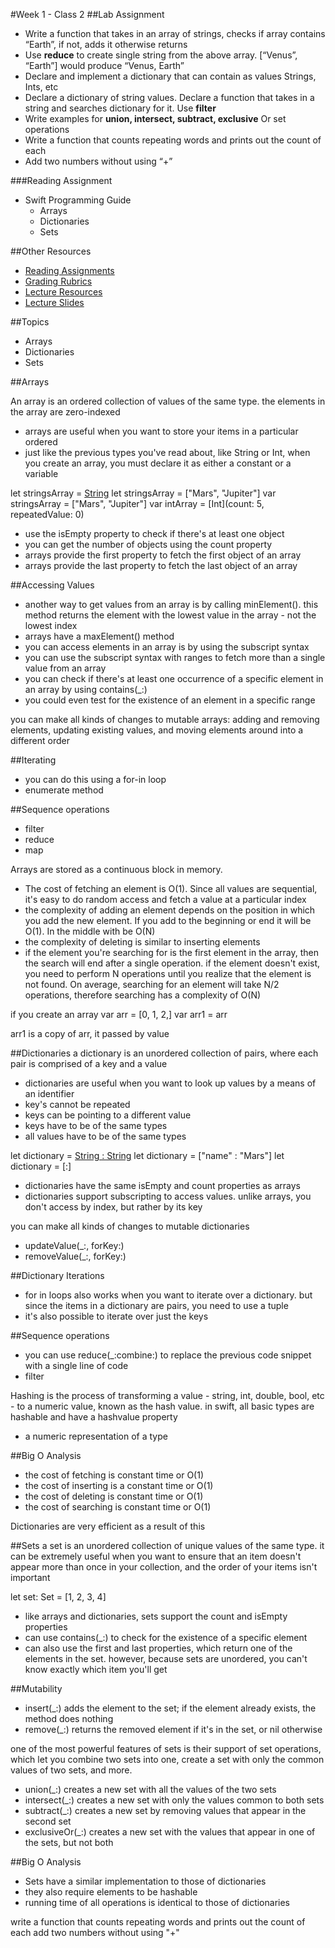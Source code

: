 #Week 1 - Class 2
##Lab Assignment
* Write a function that takes in an array of strings, checks if array contains “Earth”, if not, adds it otherwise returns
* Use **reduce** to create single string from the above array. [“Venus”, “Earth”] would produce “Venus, Earth”
* Declare and implement a dictionary that can contain as values Strings, Ints, etc
* Declare a dictionary of string values. Declare a function that takes in a string and searches dictionary for it. Use **filter**
* Write examples for **union, intersect, subtract, exclusive** Or set operations
* Write a function that counts repeating words and prints out the count of each
* Add two numbers without using “+”

###Reading Assignment
* Swift Programming Guide
  * Arrays
  * Dictionaries
  * Sets

##Other Resources
* [Reading Assignments](../../Resources/ra-grading-standard/)
* [Grading Rubrics](../../Resources/)
* [Lecture Resources](lecture/)
* [Lecture Slides](https://www.icloud.com/keynote/000Q51_0ArHLkwqSH0T9uNmQA#Week1_Day2)

##Topics
- Arrays
- Dictionaries
- Sets

##Arrays

An array is an ordered collection of values of the same type. the elements in the array are zero-indexed

- arrays are useful when you want to store your items in a particular ordered
- just like the previous types you've read about, like String or Int, when you create an array, you must declare it as either a constant or a variable

let stringsArray = [String]()
let stringsArray = ["Mars", "Jupiter"]
var stringsArray = ["Mars", "Jupiter"]
var intArray = [Int](count: 5, repeatedValue: 0)

- use the isEmpty property to check if there's at least one object
- you can get the number of objects using the count property
- arrays provide the first property to fetch the first object of an array
- arrays provide the last property to fetch the last object of an array

##Accessing Values
- another way to get values from an array is by calling minElement(). this method returns the element with the lowest value in the array - not the lowest index
- arrays have a maxElement() method
- you can access elements in an array is by using the subscript syntax
- you can use the subscript syntax with ranges to fetch more than a single value from an array
- you can check if there's at least one occurrence of a specific element in an array by using contains(_:)
- you could even test for the existence of an element in a specific range

you can make all kinds of changes to mutable arrays: adding and removing elements, updating existing values, and moving elements around into a different order

##Iterating
- you can do this using a for-in loop
- enumerate method

##Sequence operations
- filter
- reduce
- map

Arrays are stored as a continuous block in memory.

- The cost of fetching an element is O(1). Since all values are sequential, it's easy to do random access and fetch a value at a particular index
- the complexity of adding an element depends on the position in which you add the new element. If you add to the beginning or end it will be O(1). In the middle with be O(N)
- the complexity of deleting is similar to inserting elements
- if the element you're searching for is the first element in the array, then the search will end after a single operation. if the element doesn't exist, you need to perform N operations until you realize that the element is not found. On average, searching for an element will take N/2 operations, therefore searching has a complexity of O(N)

if you create an array
var  arr = [0, 1, 2,]
var arr1 = arr

arr1 is a copy of arr, it passed by value

##Dictionaries
a dictionary is an unordered collection of pairs, where each pair is comprised of a key and a value

- dictionaries are useful when you want to look up values by a means of an identifier
- key's cannot be repeated
- keys can be pointing to a different value
- keys have to be of the same types
- all values have to be of the same types

let dictionary = [String : String]()
let dictionary = ["name" : "Mars"]
let dictionary = [:]

- dictionaries have the same isEmpty and count properties as arrays
- dictionaries support subscripting to access values. unlike arrays, you don't access by index, but rather by its key

you can make all kinds of changes to mutable dictionaries
- updateValue(_:, forKey:)
- removeValue(_:, forKey:)

##Dictionary Iterations
- for in loops also works when you want to iterate over a dictionary. but since the items in a dictionary are pairs, you need to use a tuple
- it's also possible to iterate over just the keys

##Sequence operations
- you can use reduce(_:combine:) to replace the previous code snippet with a single line of code
- filter

Hashing is the process of transforming a value - string, int, double, bool, etc - to a numeric value, known as the hash value. in swift, all basic types are hashable and have a hashvalue property

- a numeric representation of a type

##Big O Analysis
- the cost of fetching is constant time or O(1)
- the cost of inserting is a constant time or O(1)
- the cost of deleting is constant time or O(1)
- the cost of searching is constant time or O(1)

Dictionaries are very efficient as a result of this

##Sets
a set is an unordered collection of unique values of the same type. it can be extremely useful when you want to ensure that an item doesn't appear more than once in your collection, and the order of your items isn't important

let set: Set = [1, 2, 3, 4]

- like arrays and dictionaries, sets support the count and isEmpty properties
- can use contains(_:) to check for the existence of a specific element
- can also use the first and last properties, which return one of the elements in the set. however, because sets are unordered, you can't know exactly which item you'll get

##Mutability
- insert(_:) adds the element to the set; if the element already exists, the method does nothing
- remove(_:) returns the removed element if it's in the set, or nil otherwise

one of the most powerful features of sets is their support of set operations, which let you combine two sets into one, create a set with only the common values of two sets, and more.

- union(_:) creates a new set with all the values of the two sets
- intersect(_:) creates a new set with only the values common to both sets
- subtract(_:) creates a new set by removing values that appear in the second set
- exclusiveOr(_:) creates a new set with the values that appear in one of the sets, but not both

##Big O Analysis
- Sets have a similar implementation to those of dictionaries
- they also require elements to be hashable
- running time of all operations is identical to those of dictionaries


write a function that counts repeating words and prints out the count of each
add two numbers without using "+"
